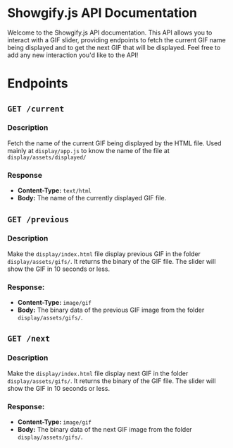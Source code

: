 # Showgify.js API Documentation

Welcome to the Showgify.js API documentation. This API allows you to interact with a GIF slider, providing endpoints to fetch the current GIF name being displayed and to get the next GIF that will be displayed. Feel free to add any new interaction you'd like to the API!

# Endpoints

## `GET /current`

### Description

Fetch the name of the current GIF being displayed by the HTML file. Used mainly at `display/app.js` to know the name of the file at `display/assets/displayed/`

### Response
- **Content-Type:** `text/html`
- **Body:** The name of the currently displayed GIF file.

## `GET /previous`

### Description

Make the `display/index.html` file display previous GIF in the folder `display/assets/gifs/`. It returns the binary of the GIF file. The slider will show the GIF in 10 seconds or less.

### Response:

- **Content-Type:** `image/gif`
- **Body:** The binary data of the previous GIF image from the folder `display/assets/gifs/`.

## `GET /next`

### Description

Make the `display/index.html` file display next GIF in the folder `display/assets/gifs/`. It returns the binary of the GIF file. The slider will show the GIF in 10 seconds or less.

### Response:

- **Content-Type:** `image/gif`
- **Body:** The binary data of the next GIF image from the folder `display/assets/gifs/`.
